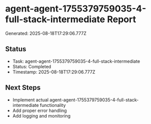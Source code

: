 # agent-agent-1755379759035-4-full-stack-intermediate Report

Generated: 2025-08-18T17:29:06.777Z

## Status
- Task: agent-agent-1755379759035-4-full-stack-intermediate
- Status: Completed
- Timestamp: 2025-08-18T17:29:06.777Z

## Next Steps
- Implement actual agent-agent-1755379759035-4-full-stack-intermediate functionality
- Add proper error handling
- Add logging and monitoring
